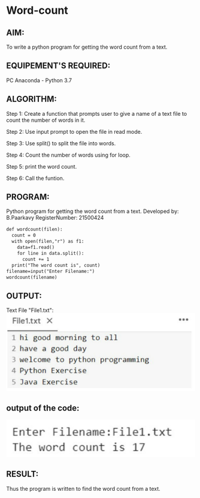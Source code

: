 # Word-count
## AIM:
To write a python program for getting the word count from a text.
## EQUIPEMENT'S REQUIRED: 
PC
Anaconda - Python 3.7
## ALGORITHM: 
Step 1:
Create a function that prompts user to give a name of a text file to count the number of words in it.

Step 2:
Use input prompt to open the file in read mode.

Step 3:
Use split() to split the file into words.

Step 4:
Count the number of words using for loop.

Step 5:
print the word count.

Step 6:
Call the funtion.

## PROGRAM:

Python program for getting the word count from a text.
Developed by: B.Paarkavy
RegisterNumber: 21500424


```
def wordcount(filen):
  count = 0
  with open(filen,"r") as f1:
    data=f1.read()
    for line in data.split():
      count += 1
  print("The word count is", count)
filename=input("Enter Filename:")
wordcount(filename)
```
## OUTPUT:
Text File "File1.txt":
![output](word2.jpeg)
## output of the code:
![output](word1.jpeg)

## RESULT:
Thus the program is written to find the word count from a text.




